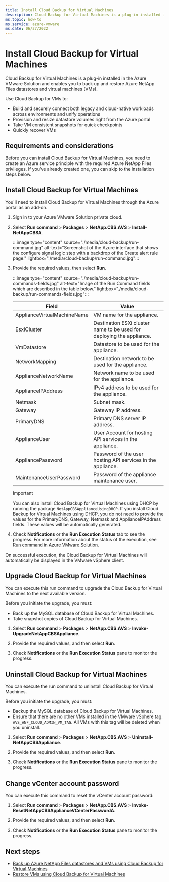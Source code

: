 ```yaml
---
title: Install Cloud Backup for Virtual Machines
description: Cloud Backup for Virtual Machines is a plug-in installed in the Azure VMware Solution and enables you to back up and restore Azure NetApp Files datastores and Virtual Machines.
ms.topic: how-to
ms.service: azure-vmware
ms.date: 06/27/2022
---
```


# Install Cloud Backup for Virtual Machines

Cloud Backup for Virtual Machines is a plug-in installed in the Azure VMware Solution and enables you to back up and restore Azure NetApp Files datastores and virtual machines (VMs). 

Use Cloud Backup for VMs to: 
* Build and securely connect both legacy and cloud-native workloads across environments and unify operations
* Provision and resize datastore volumes right from the Azure portal 
* Take VM consistent snapshots for quick checkpoints 
* Quickly recover VMs

## Requirements and considerations

Before you can install Cloud Backup for Virtual Machines, you need to create an Azure service principle with the required Azure NetApp Files privileges. If you've already created one, you can skip to the installation steps below.

## Install Cloud Backup for Virtual Machines

You'll need to install Cloud Backup for Virtual Machines through the Azure portal as an add-on.  

1. Sign in to your Azure VMware Solution private cloud. 
1. Select **Run command** > **Packages** > **NetApp.CBS.AVS** > **Install-NetAppCBSA**.
 
    :::image type="content" source="./media/cloud-backup/run-command.jpg" alt-text="Screenshot of the Azure interface that shows the configure signal logic step with a backdrop of the Create alert rule page." lightbox="./media/cloud-backup/run-command.jpg":::

1. Provide the required values, then select **Run**. 

    :::image type="content" source="./media/cloud-backup/run-commands-fields.jpg" alt-text="Image of the Run Command fields which are described in the table below." lightbox="./media/cloud-backup/run-commands-fields.jpg":::

    | Field | Value |
    | ------ | ----- |
    | ApplianceVirtualMachineName | VM name for the appliance.  |
    | EsxiCluster | Destination ESXi cluster name to be used for deploying the appliance. |
    | VmDatastore | Datastore to be used for the appliance. |
    | NetworkMapping | Destination network to be used for the appliance. |
    | ApplianceNetworkName | Network name to be used for the appliance. |
    | ApplianceIPAddress | IPv4 address to be used for the appliance. |
    | Netmask | Subnet mask. |
    | Gateway | Gateway IP address. |
    | PrimaryDNS | Primary DNS server IP address. |
    | ApplianceUser | User Account for hosting API services in the appliance. |
    | AppliancePassword | Password of the user hosting API services in the appliance. |
    | MaintenanceUserPassword | Password of the appliance maintenance user. |

    >[!IMPORTANT]
    >You can also install Cloud Backup for Virtual Machines using DHCP by running the package `NetAppCBSApplianceUsingDHCP`. If you install Cloud Backup for Virtual Machines using DHCP, you do not need to provide the values for the PrimaryDNS, Gateway, Netmask and ApplianceIPAddress fields. These values will be automatically generated. 

1. Check **Notifications** or the **Run Execution Status** tab to see the progress. For more information about the status of the execution, see [Run command in Azure VMware Solution](concepts-run-command.md).  
    
On successful execution, the Cloud Backup for Virtual Machines will automatically be displayed in the VMware vSphere client. 

## Upgrade Cloud Backup for Virtual Machines 

You can execute this run command to upgrade the Cloud Backup for Virtual Machines to the next available version. 

Before you initiate the upgrade, you must:
* Back up the MySQL database of Cloud Backup for Virtual Machines. 
* Take snapshot copies of Cloud Backup for Virtual Machines. 

1. Select **Run command** > **Packages** > **NetApp.CBS.AVS** > **Invoke-UpgradeNetAppCBSAppliance**.

1. Provide the required values, and then select **Run**. 

1. Check **Notifications** or the **Run Execution Status** pane to monitor the progress. 

## Uninstall Cloud Backup for Virtual Machines 

You can execute the run command to uninstall Cloud Backup for Virtual Machines. 

Before you initiate the upgrade, you must:
* Backup the MySQL database of Cloud Backup for Virtual Machines. 
* Ensure that there are no other VMs installed in the VMware vSphere tag: `AVS_ANF_CLOUD_ADMIN_VM_TAG`. All VMs with this tag will be deleted when you uninstall.

1. Select **Run command** > **Packages** > **NetApp.CBS.AVS** > **Uninstall-NetAppCBSAppliance**.

1. Provide the required values, and then select **Run**. 

1. Check **Notifications** or the **Run Execution Status** pane to monitor the progress. 

## Change vCenter account password 

You can execute this command to reset the vCenter account password:

1. Select **Run command** > **Packages** > **NetApp.CBS.AVS** > **Invoke-ResetNetAppCBSApplianceVCenterPasswordA**.

1. Provide the required values, and then select **Run**. 

1. Check **Notifications** or the **Run Execution Status** pane to monitor the progress.

## Next steps

* [Back up Azure NetApp Files datastores and VMs using Cloud Backup for Virtual Machines](backup-azure-netapp-files-datastores-vms.md) 
* [Restore VMs using Cloud Backup for Virtual Machines](restore-azure-netapp-files-vms.md)